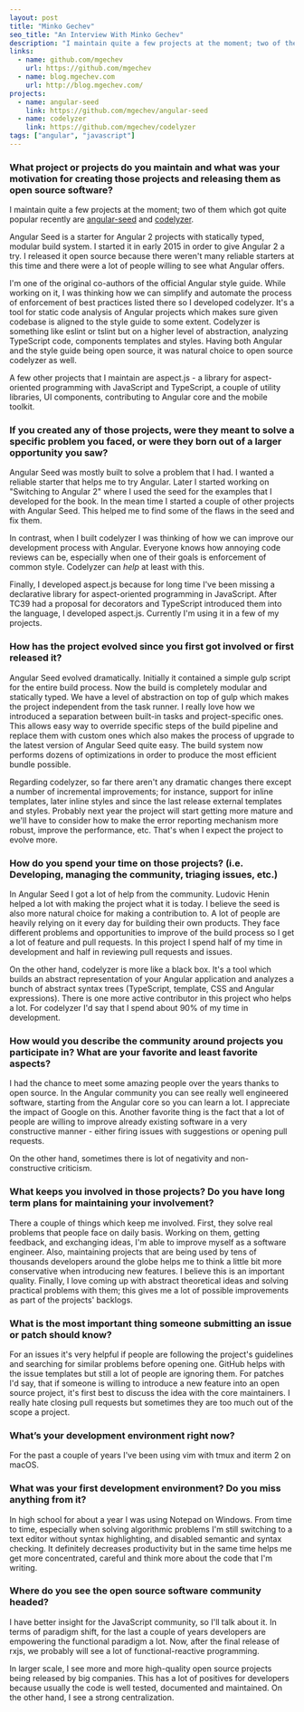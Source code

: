 ```yaml
---
layout: post
title: "Minko Gechev"
seo_title: "An Interview With Minko Gechev"
description: "I maintain quite a few projects at the moment; two of them which got quite popular recently are angular-seed and codelyzer."
links:
  - name: github.com/mgechev
    url: https://github.com/mgechev
  - name: blog.mgechev.com
    url: http://blog.mgechev.com/
projects:
  - name: angular-seed
    link: https://github.com/mgechev/angular-seed
  - name: codelyzer
    link: https://github.com/mgechev/codelyzer
tags: ["angular", "javascript"]
---
```


### What project or projects do you maintain and what was your motivation for creating those projects and releasing them as open source software?

I maintain quite a few projects at the moment; two of them which got quite popular recently are [angular-seed](https://github.com/mgechev/angular-seed) and [codelyzer](https://github.com/mgechev/codelyzer).

Angular Seed is a starter for Angular 2 projects with statically typed, modular build system. I started it in early 2015 in order to give Angular 2 a try. I released it open source because there weren't many reliable starters at this time and there were a lot of people willing to see what Angular offers.

I'm one of the original co-authors of the official Angular style guide. While working on it, I was thinking how we can simplify and automate the process of enforcement of best practices listed there so I developed codelyzer. It's a tool for static code analysis of Angular projects which makes sure given codebase is aligned to the style guide to some extent. Codelyzer is something like eslint or tslint but on a higher level of abstraction, analyzing TypeScript code, components templates and styles. Having both Angular and the style guide being open source, it was natural choice to open source codelyzer as well.

A few other projects that I maintain are aspect.js - a library for aspect-oriented programming with JavaScript and TypeScript, a couple of utility libraries, UI components, contributing to Angular core and the mobile toolkit.

### If you created any of those projects, were they meant to solve a specific problem you faced, or were they born out of a larger opportunity you saw?

Angular Seed was mostly built to solve a problem that I had. I wanted a reliable starter that helps me to try Angular. Later I started working on "Switching to Angular 2" where I used the seed for the examples that I developed for the book. In the mean time I started a couple of other projects with Angular Seed. This helped me to find some of the flaws in the seed and fix them.

In contrast, when I built codelyzer I was thinking of how we can improve our development process with Angular. Everyone knows how annoying code reviews can be, especially when one of their goals is enforcement of common style. Codelyzer can *help* at least with this.

Finally, I developed aspect.js because for long time I've been missing a declarative library for aspect-oriented programming in JavaScript. After TC39 had a proposal for decorators and TypeScript introduced them into the language, I developed aspect.js. Currently I'm using it in a few of my projects.

### How has the project evolved since you first got involved or first released it?

Angular Seed evolved dramatically. Initially it contained a simple gulp script for the entire build process. Now the build is completely modular and statically typed. We have a level of abstraction on top of gulp which makes the project independent from the task runner. I really love how we introduced a separation between built-in tasks and project-specific ones. This allows easy way to override specific steps of the build pipeline and replace them with custom ones which also makes the process of upgrade to the latest version of Angular Seed quite easy. The build system now performs dozens of optimizations in order to produce the most efficient bundle possible.

Regarding codelyzer, so far there aren't any dramatic changes there except a number of incremental improvements; for instance, support for inline templates, later inline styles and since the last release external templates and styles. Probably next year the project will start getting more mature and we'll have to consider how to make the error reporting mechanism more robust, improve the performance, etc. That's when I expect the project to evolve more.

### How do you spend your time on those projects? (i.e. Developing, managing the community, triaging issues, etc.)

In Angular Seed I got a lot of help from the community. Ludovic Henin helped a lot with making the project what it is today. I believe the seed is also more natural choice for making a contribution to. A lot of people are heavily relying on it every day for building their own products. They face different problems and opportunities to improve of the build process so I get a lot of feature and pull requests. In this project I spend half of my time in development and half in reviewing pull requests and issues.

On the other hand, codelyzer is more like a black box. It's a tool which builds an abstract representation of your Angular application and analyzes a bunch of abstract syntax trees (TypeScript, template, CSS and Angular expressions). There is one more active contributor in this project who helps a lot. For codelyzer I'd say that I spend about 90% of my time in development.

### How would you describe the community around projects you participate in? What are your favorite and least favorite aspects?

I had the chance to meet some amazing people over the years thanks to open source. In the Angular community you can see really well engineered software, starting from the Angular core so you can learn a lot. I appreciate the impact of Google on this. Another favorite thing is the fact that a lot of people are willing to improve already existing software in a very constructive manner - either firing issues with suggestions or opening pull requests.

On the other hand, sometimes there is lot of negativity and non-constructive criticism.

### What keeps you involved in those projects? Do you have long term plans for maintaining your involvement?

There a couple of things which keep me involved. First, they solve real problems that people face on daily basis. Working on them, getting feedback, and exchanging ideas, I'm able to improve myself as a software engineer. Also, maintaining projects that are being used by tens of thousands developers around the globe helps me to think a little bit more conservative when introducing new features. I believe this is an important quality. Finally, I love coming up with abstract theoretical ideas and solving practical problems with them; this gives me a lot of possible improvements as part of the projects' backlogs.

### What is the most important thing someone submitting an issue or patch should know?

For an issues it's very helpful if people are following the project's guidelines and searching for similar problems before opening one. GitHub helps with the issue templates but still a lot of people are ignoring them. For patches I'd say, that if someone is willing to introduce a new feature into an open source project, it's first best to discuss the idea with the core maintainers. I really hate closing pull requests but sometimes they are too much out of the scope a project.

### What’s your development environment right now?

For the past a couple of years I've been using vim with tmux and iterm 2 on macOS.

### What was your first development environment? Do you miss anything from it?

In high school for about a year I was using Notepad on Windows. From time to time, especially when solving algorithmic problems I'm still switching to a text editor without syntax highlighting, and disabled semantic and syntax checking. It definitely decreases productivity but in the same time helps me get more concentrated, careful and think more about the code that I'm writing.

### Where do you see the open source software community headed?

I have better insight for the JavaScript community, so I'll talk about it. In terms of paradigm shift, for the last a couple of years developers are empowering the functional paradigm a lot. Now, after the final release of rxjs, we probably will see a lot of functional-reactive programming.

In larger scale, I see more and more high-quality open source projects being released by big companies. This has a lot of positives for developers because usually the code is well tested, documented and maintained. On the other hand, I see a strong centralization.
